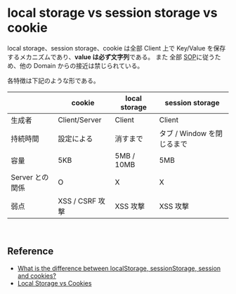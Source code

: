# local storage vs session storage vs cookie

local storage、session storage、cookie は全部 Client 上で Key/Value を保存するメカニズムであり、**value は必ず文字列**である。
また 全部 [SOP](https://github.com/TERADA-DANTE/Frontend-study/blob/main/Notes/security/sop.md)に従うため、他の Domain からの接近は禁じられている。

各特徴は下記のような形である。

|                 | cookie          | local storage | session storage            |
| --------------- | --------------- | ------------- | -------------------------- |
| 生成者          | Client/Server   | Client        | Client                     |
| 持続時間        | 設定による      | 消すまで      | タブ / Window を閉じるまで |
| 容量            | 5KB             | 5MB / 10MB    | 5MB                        |
| Server との関係 | O               | X             | X                          |
| 弱点            | XSS / CSRF 攻撃 | XSS 攻撃      | XSS 攻撃                   |

<br>

## Reference

-   [What is the difference between localStorage, sessionStorage, session and cookies?](https://stackoverflow.com/questions/19867599/what-is-the-difference-between-localstorage-sessionstorage-session-and-cookies)
-   [Local Storage vs Cookies](https://stackoverflow.com/questions/3220660/local-storage-vs-cookies)
